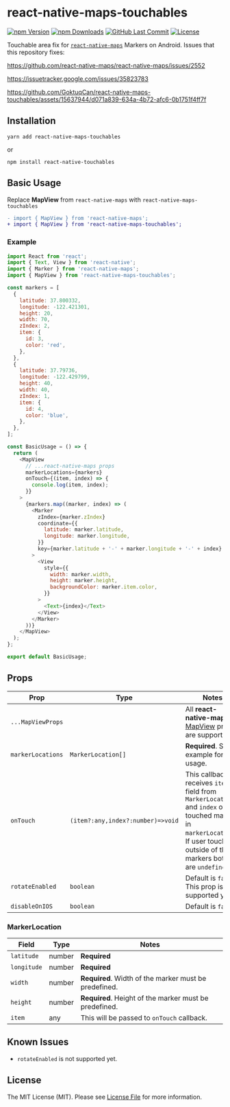 
# react-native-maps-touchables
[![npm Version](https://img.shields.io/npm/v/react-native-maps-touchables.svg?style=flat)](https://www.npmjs.com/package/react-native-maps-touchables)
[![npm Downloads](https://img.shields.io/npm/dm/react-native-maps-touchables.svg)](https://www.npmtrends.com/react-native-maps-touchables)
[![GitHub Last Commit](https://img.shields.io/github/last-commit/GoktuqCan/react-native-maps-touchables.svg)](https://github.com/bramus/react-native-maps-touchables)
[![License](https://img.shields.io/npm/l/react-native-maps-directions.svg)](LICENSE)

Touchable area fix for [`react-native-maps`](https://github.com/airbnb/react-native-maps/) Markers on Android.
Issues that this repository fixes:

https://github.com/react-native-maps/react-native-maps/issues/2552

https://issuetracker.google.com/issues/35823783


https://github.com/GoktuqCan/react-native-maps-touchables/assets/15637944/d071a839-634a-4b72-afc6-0b1751f4ff7f




## Installation
```
yarn add react-native-maps-touchables
```
or
```
npm install react-native-touchables
```
## Basic Usage
Replace **MapView** from `react-native-maps` with `react-native-maps-touchables`

```diff
- import { MapView } from 'react-native-maps';
+ import { MapView } from 'react-native-maps-touchables';
```
### Example
```JavaScript
import React from 'react';
import { Text, View } from 'react-native';
import { Marker } from 'react-native-maps';
import { MapView } from 'react-native-maps-touchables';

const markers = [
  {
    latitude: 37.800332,
    longitude: -122.421301,
    height: 20,
    width: 70,
    zIndex: 2,
    item: {
      id: 3,
      color: 'red',
    },
  },
  {
    latitude: 37.79736,
    longitude: -122.429799,
    height: 40,
    width: 40,
    zIndex: 1,
    item: {
      id: 4,
      color: 'blue',
    },
  },
];

const BasicUsage = () => {
  return (
    <MapView
      // ...react-native-maps props
      markerLocations={markers}
      onTouch={(item, index) => {
        console.log(item, index);
      }}
    >
      {markers.map((marker, index) => (
        <Marker
          zIndex={marker.zIndex}
          coordinate={{
            latitude: marker.latitude,
            longitude: marker.longitude,
          }}
          key={marker.latitude + '-' + marker.longitude + '-' + index}
        >
          <View
            style={{
              width: marker.width,
              height: marker.height,
              backgroundColor: marker.item.color,
            }}
          >
            <Text>{index}</Text>
          </View>
        </Marker>
      ))}
    </MapView>
  );
};

export default BasicUsage;
```
## Props

|Prop|Type  | Notes|
|------|-------|---|
|`...MapViewProps`  |  | All **react-native-maps** [MapView](https://github.com/react-native-maps/react-native-maps/blob/master/docs/mapview.md#props) props are supported.|
|`markerLocations`| `MarkerLocation[]`| **Required**. See example for usage. |
|`onTouch`| `(item?:any,index?:number)=>void`| This callback receives `item` field from `MarkerLocation` and `index` of the touched marker in `markerLocations`. If user touches outside of the markers both are `undefined`.
|`rotateEnabled`|`boolean`|Default is `false`. This prop is not supported yet.|
|`disableOnIOS`|`boolean`|Default is `false`.|

### MarkerLocation
|Field|Type|Notes
|---|---|--|
|`latitude`|number|**Required**
|`longitude`|number|**Required**
|`width`|number|**Required**. Width of the marker must be predefined.
|`height`|number|**Required**. Height of the marker must be predefined.
|`item`|any|This will be passed to `onTouch` callback.

## Known Issues
* `rotateEnabled` is not supported yet.

## License
The MIT License (MIT). Please see [License File](LICENSE) for more information.
